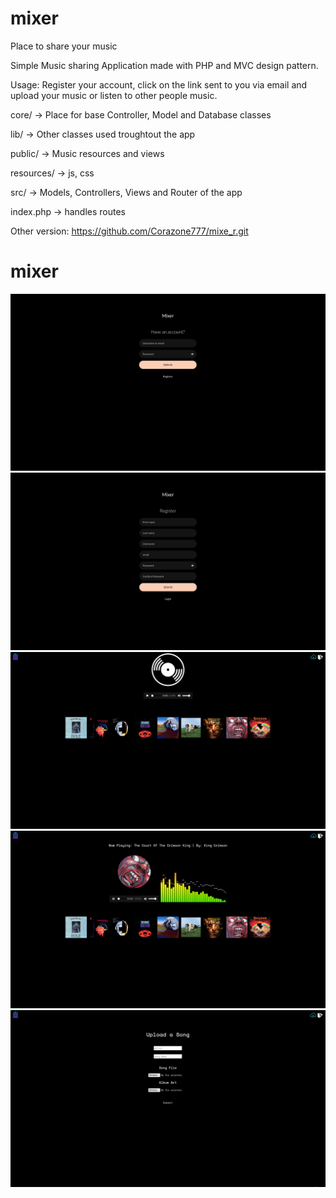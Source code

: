 # mixer
Place to share your music

Simple Music sharing Application made with PHP and MVC design pattern.

Usage: Register your account, click on the link sent to you via email and upload your music or listen to other people music.

core/ -> Place for base Controller, Model and Database classes

lib/ -> Other classes used troughtout the app

public/ -> Music resources and views

resources/ -> js, css

src/ -> Models, Controllers, Views and Router of the app

index.php -> handles routes

Other version: https://github.com/Corazone777/mixe_r.git
# mixer

![Alt text](/Screenshots/screenshot_login.png "Login Page")
![Alt text](/Screenshots/screenshot_register.png "Register Page")
![Alt text](/Screenshots/screenshot_home.png "Homepage")
![Alt text](/Screenshots/screenshot_active.png "Active Homepage ")
![Alt text](/Screenshots/screenshot_upload.png "Upload Page")
